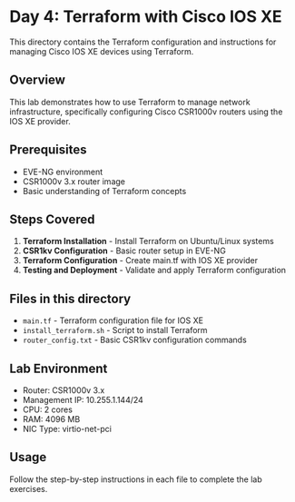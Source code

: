 # Day 4: Terraform with Cisco IOS XE

This directory contains the Terraform configuration and instructions for managing Cisco IOS XE devices using Terraform.

## Overview

This lab demonstrates how to use Terraform to manage network infrastructure, specifically configuring Cisco CSR1000v routers using the IOS XE provider.

## Prerequisites

- EVE-NG environment
- CSR1000v 3.x router image
- Basic understanding of Terraform concepts

## Steps Covered

1. **Terraform Installation** - Install Terraform on Ubuntu/Linux systems
2. **CSR1kv Configuration** - Basic router setup in EVE-NG
3. **Terraform Configuration** - Create main.tf with IOS XE provider
4. **Testing and Deployment** - Validate and apply Terraform configuration

## Files in this directory

- `main.tf` - Terraform configuration file for IOS XE
- `install_terraform.sh` - Script to install Terraform
- `router_config.txt` - Basic CSR1kv configuration commands

## Lab Environment

- Router: CSR1000v 3.x
- Management IP: 10.255.1.144/24
- CPU: 2 cores
- RAM: 4096 MB
- NIC Type: virtio-net-pci

## Usage

Follow the step-by-step instructions in each file to complete the lab exercises.
